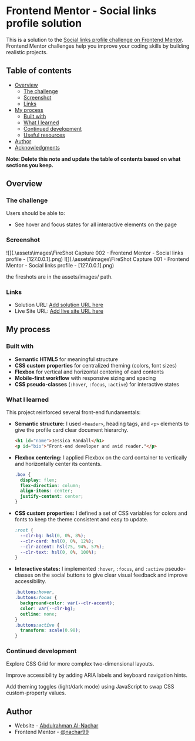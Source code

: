 # Frontend Mentor - Social links profile solution

This is a solution to the [Social links profile challenge on Frontend Mentor](https://www.frontendmentor.io/challenges/social-links-profile-UG32l9m6dQ). Frontend Mentor challenges help you improve your coding skills by building realistic projects.

## Table of contents

- [Overview](#overview)
  - [The challenge](#the-challenge)
  - [Screenshot](#screenshot)
  - [Links](#links)
- [My process](#my-process)
  - [Built with](#built-with)
  - [What I learned](#what-i-learned)
  - [Continued development](#continued-development)
  - [Useful resources](#useful-resources)
- [Author](#author)
- [Acknowledgments](#acknowledgments)

**Note: Delete this note and update the table of contents based on what sections you keep.**

## Overview

### The challenge

Users should be able to:

- See hover and focus states for all interactive elements on the page

### Screenshot

![](.\assets\images\FireShot Capture 002 - Frontend Mentor - Social links profile - [127.0.0.1].png)
![](.\assets\images\FireShot Capture 001 - Frontend Mentor - Social links profile - [127.0.0.1].png)

the fireshots are in the assets/images/ path.

### Links

- Solution URL: [Add solution URL here](https://github.com/nachar99/social-links-profile-main)
- Live Site URL: [Add live site URL here](https://social-links-profile-main-livid.vercel.app/)

## My process

### Built with

- **Semantic HTML5** for meaningful structure
- **CSS custom properties** for centralized theming (colors, font sizes)
- **Flexbox** for vertical and horizontal centering of card contents
- **Mobile-first workflow** with responsive sizing and spacing
- **CSS pseudo-classes** (`:hover`, `:focus`, `:active`) for interactive states

### What I learned

This project reinforced several front-end fundamentals:

- **Semantic structure:** I used `<header>`, heading tags, and `<p>` elements to give the profile card clear document hierarchy.

  ```html
  <h1 id="name">Jessica Randall</h1>
  <p id="bio">"Front-end developer and avid reader."</p>
  ```

- **Flexbox centering:** I applied Flexbox on the card container to vertically and horizontally center its contents.

  ```css
  .box {
    display: flex;
    flex-direction: column;
    align-items: center;
    justify-content: center;
  }
  ```

- **CSS custom properties:** I defined a set of CSS variables for colors and fonts to keep the theme consistent and easy to update.

  ```css
  :root {
    --clr-bg: hsl(0, 0%, 8%);
    --clr-card: hsl(0, 0%, 12%);
    --clr-accent: hsl(75, 94%, 57%);
    --clr-text: hsl(0, 0%, 100%);
  }
  ```

- **Interactive states:** I implemented `:hover`, `:focus`, and `:active` pseudo-classes on the social buttons to give clear visual feedback and improve accessibility.

  ```css
  .buttons:hover,
  .buttons:focus {
    background-color: var(--clr-accent);
    color: var(--clr-bg);
    outline: none;
  }
  .buttons:active {
    transform: scale(0.98);
  }
  ```

### Continued development

Explore CSS Grid for more complex two-dimensional layouts.

Improve accessibility by adding ARIA labels and keyboard navigation hints.

Add theming toggles (light/dark mode) using JavaScript to swap CSS custom-property values.

## Author

- Website - [Abdulrahman Al-Nachar](https://github.com/nachar99)
- Frontend Mentor - [@nachar99](https://www.frontendmentor.io/profile/nachar99)
